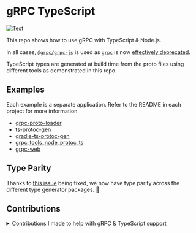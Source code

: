 # gRPC TypeScript

[![Test](https://github.com/badsyntax/grpc-js-typescript/actions/workflows/test.yml/badge.svg)](https://github.com/badsyntax/grpc-js-typescript/actions/workflows/test.yml)

This repo shows how to use gRPC with TypeScript & Node.js.

In all cases, [`@grpc/grpc-js`](https://www.npmjs.com/package/@grpc/grpc-js) is used as [`grpc`](https://www.npmjs.com/package/grpc) is now [effectively deprecated](https://grpc.io/blog/grpc-js-1.0/).

TypeScript types are generated at build time from the proto files using different tools as demonstrated in this repo.

## Examples

Each example is a separate application. Refer to the README in each project for more information.

- [grpc-proto-loader](./examples/grpc-proto-loader)
- [ts-protoc-gen](./examples/ts-protoc-gen)
- [gradle-ts-protoc-gen](./examples/gradle-ts-protoc-gen)
- [grpc_tools_node_protoc_ts](./examples/grpc_tools_node_protoc_ts)
- [grpc-web](./examples/grpc-web)

## Type Parity

Thanks to [this issue](https://github.com/agreatfool/grpc_tools_node_protoc_ts/issues/79) being fixed, we now have type parity across the different type generator packages. 🎉

## Contributions

<details><summary>Contributions I made to help with gRPC & TypeScript support</summary>

- https://github.com/grpc/grpc-node/pull/1368
- https://github.com/grpc/grpc-node/pull/1380
- https://github.com/grpc/grpc-node/pull/1387
- https://github.com/grpc/grpc-node/pull/1419
- https://github.com/grpc/grpc-node/pull/1454
- https://github.com/grpc/grpc-node/pull/1587
- https://github.com/grpc/grpc-node/pull/1590
- https://github.com/murgatroid99/grpc-node/pull/1
- https://github.com/murgatroid99/grpc-node/pull/2
- https://github.com/murgatroid99/grpc-node/pull/3
- https://github.com/improbable-eng/ts-protoc-gen/pull/236
- https://github.com/improbable-eng/ts-protoc-gen/pull/247

</details>

